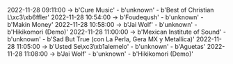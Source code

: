 2022-11-28 09:11:00 -> b'Cure Music' - b'unknown' - b'Best of Christian L\xc3\xb6ffler'
2022-11-28 10:54:00 -> b'Foudeqush' - b'unknown' - b'Makin Money'
2022-11-28 10:58:00 -> b'Jai Wolf' - b'unknown' - b'Hikikomori (Demo)'
2022-11-28 11:00:00 -> b'Mexican Institute of Sound' - b'unknown' - b'Sad But True (con La Perla, Gera MX y Metallica)'
2022-11-28 11:05:00 -> b'Usted Se\xc3\xb1alemelo' - b'unknown' - b'Aguetas'
2022-11-28 11:08:00 -> b'Jai Wolf' - b'unknown' - b'Hikikomori (Demo)'
